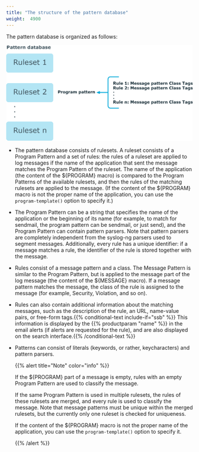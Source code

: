 ```yaml
---
title: "The structure of the pattern database"
weight:  4900
---
```

<!-- DISCLAIMER: This file is based on the syslog-ng Open Source Edition documentation https://github.com/balabit/syslog-ng-ose-guides/commit/2f4a52ee61d1ea9ad27cb4f3168b95408fddfdf2 and is used under the terms of The syslog-ng Open Source Edition Documentation License. The file has been modified by Axoflow. -->

The pattern database is organized as follows:

![](../Images/Figures/fig-patterndb-structure.png)

  - The pattern database consists of rulesets. A ruleset consists of a Program Pattern and a set of rules: the rules of a ruleset are applied to log messages if the name of the application that sent the message matches the Program Pattern of the ruleset. The name of the application (the content of the ${PROGRAM} macro) is compared to the Program Patterns of the available rulesets, and then the rules of the matching rulesets are applied to the message. (If the content of the ${PROGRAM} macro is not the proper name of the application, you can use the `program-template()` option to specify it.)

  - The Program Pattern can be a string that specifies the name of the application or the beginning of its name (for example, to match for sendmail, the program pattern can be sendmail, or just send), and the Program Pattern can contain pattern parsers. Note that pattern parsers are completely independent from the syslog-ng parsers used to segment messages. Additionally, every rule has a unique identifier: if a message matches a rule, the identifier of the rule is stored together with the message.

  - Rules consist of a message pattern and a class. The Message Pattern is similar to the Program Pattern, but is applied to the message part of the log message (the content of the ${MESSAGE} macro). If a message pattern matches the message, the class of the rule is assigned to the message (for example, Security, Violation, and so on).

  - Rules can also contain additional information about the matching messages, such as the description of the rule, an URL, name-value pairs, or free-form tags.{{% conditional-text include-if="ssb" %}} This information is displayed by the {{% productparam "name" %}} in the email alerts (if alerts are requested for the rule), and are also displayed on the search interface.{{% /conditional-text %}}

  - Patterns can consist of literals (keywords, or rather, keycharacters) and pattern parsers.
    
    {{% alert title="Note" color="info" %}}
    
    If the ${PROGRAM} part of a message is empty, rules with an empty Program Pattern are used to classify the message.
    
    If the same Program Pattern is used in multiple rulesets, the rules of these rulesets are merged, and every rule is used to classify the message. Note that message patterns must be unique within the merged rulesets, but the currently only one ruleset is checked for uniqueness.
    
    If the content of the ${PROGRAM} macro is not the proper name of the application, you can use the `program-template()` option to specify it.
    
    {{% /alert %}}
